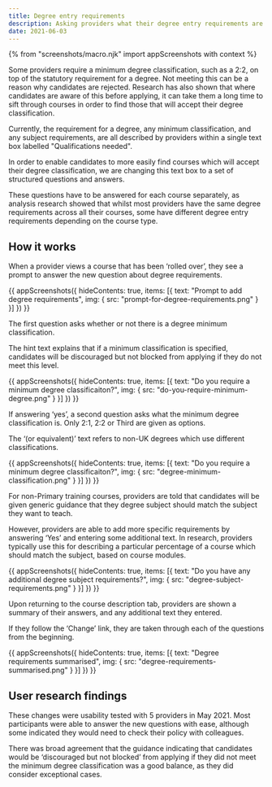 ```yaml
---
title: Degree entry requirements
description: Asking providers what their degree entry requirements are
date: 2021-06-03
---
```


{% from "screenshots/macro.njk" import appScreenshots with context %}

Some providers require a minimum degree classification, such as a 2:2, on top of the statutory requirement for a degree. Not meeting this can be a reason why candidates are rejected. Research has also shown that where candidates are aware of this before applying, it can take them a long time to sift through courses in order to find those that will accept their degree classification.

Currently, the requirement for a degree, any minimum classification, and any subject requirements, are all described by providers within a single text box labelled "Qualifications needed".

In order to enable candidates to more easily find courses which will accept their degree classification, we are changing this text box to a set of structured questions and answers.

These questions have to be answered for each course separately, as analysis research showed that whilst most providers have the same degree requirements across all their courses, some have different degree entry requirements depending on the course type.

## How it works

When a provider views a course that has been ‘rolled over’, they see a prompt to answer the new question about degree requirements.

{{ appScreenshots({
  hideContents: true,
  items: [{
      text: "Prompt to add degree requirements",
      img: { src: "prompt-for-degree-requirements.png" }
    }]
}) }}

The first question asks whether or not there is a degree minimum classification.

The hint text explains that if a minimum classification is specified, candidates will be discouraged but not blocked from applying if they do not meet this level.

{{ appScreenshots({
  hideContents: true,
  items: [{
      text: "Do you require a minimum degree classificaiton?",
      img: { src: "do-you-require-minimum-degree.png" }
    }]
}) }}


If answering ‘yes’, a second question asks what the minimum degree classification is. Only 2:1, 2:2 or Third are given as options.

The ‘(or equivalent)’ text refers to non-UK degrees which use different classifications.

{{ appScreenshots({
  hideContents: true,
  items: [{
      text: "Do you require a minimum degree classificaiton?",
      img: { src: "degree-minimum-classification.png" }
    }]
}) }}

For non-Primary training courses, providers are told that candidates will be given generic guidance that they degree subject should match the subject they want to teach.

However, providers are able to add more specific requirements by answering ‘Yes’ and entering some additional text. In research, providers typically use this for describing a particular percentage of a course which should match the subject, based on course modules.

{{ appScreenshots({
  hideContents: true,
  items: [{
      text: "Do you have any additional degree subject requirements?",
      img: { src: "degree-subject-requirements.png" }
    }]
}) }}

Upon returning to the course description tab, providers are shown a summary of their answers, and any additional text they entered.

If they follow the ‘Change’ link, they are taken through each of the questions from the beginning.

{{ appScreenshots({
  hideContents: true,
  items: [{
      text: "Degree requirements summarised",
      img: { src: "degree-requirements-summarised.png" }
    }]
}) }}

## User research findings

These changes were usability tested with 5 providers in May 2021. Most participants were able to answer the new questions with ease, although some indicated they would need to check their policy with colleagues.

There was broad agreement that the guidance indicating that candidates would be ‘discouraged but not blocked’ from applying if they did not meet the minimum degree classification was a good balance, as they did consider exceptional cases.
